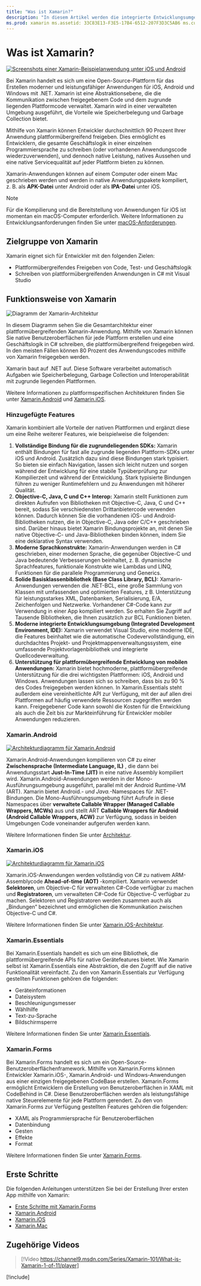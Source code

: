 ```yaml
---
title: "Was ist Xamarin?"
description: "In diesem Artikel werden die integrierte Entwicklungsumgebung der Xamarin-Plattform sowie verbundene Bibliotheken eingeführt."
ms.prod: xamarin ms.assetid: 33C83E13-F3E5-17B4-6512-207F3D3C5AB6 ms.custom: video author: profexorgeek ms.author: jusjohns ms.date: 05/28/2020 no-loc: [Xamarin.Forms, Xamarin.Essentials]
---
```


# <a name="what-is-xamarin"></a>Was ist Xamarin?

[![Screenshots einer Xamarin-Beispielanwendung unter iOS und Android](what-is-xamarin-images/xamarin-app-cropped.png)](what-is-xamarin-images/xamarin-app.png#lightbox)

Bei Xamarin handelt es sich um eine Open-Source-Plattform für das Erstellen moderner und leistungsfähiger Anwendungen für iOS, Android und Windows mit .NET. Xamarin ist eine Abstraktionsebene, die die Kommunikation zwischen freigegebenem Code und dem zugrunde liegenden Plattformcode verwaltet. Xamarin wird in einer verwalteten Umgebung ausgeführt, die Vorteile wie Speicherbelegung und Garbage Collection bietet.

Mithilfe von Xamarin können Entwickler durchschnittlich 90 Prozent Ihrer Anwendung plattformübergreifend freigeben. Dies ermöglicht es Entwicklern, die gesamte Geschäftslogik in einer einzelnen Programmiersprache zu schreiben (oder vorhandenen Anwendungscode wiederzuverwenden), und dennoch native Leistung, natives Aussehen und eine native Servicequalität auf jeder Plattform bieten zu können.

Xamarin-Anwendungen können auf einem Computer oder einem Mac geschrieben werden und werden in native Anwendungspakete kompiliert, z. B. als **APK-Datei** unter Android oder als **IPA-Datei** unter iOS.

> [!NOTE]
> Für die Kompilierung und die Bereitstellung von Anwendungen für iOS ist momentan ein macOS-Computer erforderlich. Weitere Informationen zu Entwicklungsanforderungen finden Sie unter [macOS-Anforderungen](~/cross-platform/get-started/requirements.md#macos-requirements).

## <a name="who-xamarin-is-for"></a>Zielgruppe von Xamarin

Xamarin eignet sich für Entwickler mit den folgenden Zielen:

- Plattformübergreifendes Freigeben von Code, Test- und Geschäftslogik
- Schreiben von plattformübergreifenden Anwendungen in C# mit Visual Studio

## <a name="how-xamarin-works"></a>Funktionsweise von Xamarin

![Diagramm der Xamarin-Architektur](what-is-xamarin-images/xamarin-architecture.png)

In diesem Diagramm sehen Sie die Gesamtarchitektur einer plattformübergreifenden Xamarin-Anwendung. Mithilfe von Xamarin können Sie native Benutzeroberflächen für jede Plattform erstellen und eine Geschäftslogik in C# schreiben, die plattformübergreifend freigegeben wird. In den meisten Fällen können 80 Prozent des Anwendungscodes mithilfe von Xamarin freigegeben werden.

Xamarin baut auf .NET auf. Diese Software verarbeitet automatisch Aufgaben wie Speicherbelegung, Garbage Collection und Interoperabilität mit zugrunde liegenden Plattformen.

Weitere Informationen zu plattformspezifischen Architekturen finden Sie unter [Xamarin.Android](#xamarinandroid) und [Xamarin.iOS](#xamarinios).

### <a name="added-features"></a>Hinzugefügte Features

Xamarin kombiniert alle Vorteile der nativen Plattformen und ergänzt diese um eine Reihe weiterer Features, wie beispielweise die folgenden:

1. **Vollständige Bindung für die zugrundeliegenden SDKs:** Xamarin enthält Bindungen für fast alle zugrunde liegenden Plattform-SDKs unter iOS und Android. Zusätzlich dazu sind diese Bindungen stark typisiert. So bieten sie einfach Navigation, lassen sich leicht nutzen und sorgen während der Entwicklung für eine stabile Typüberprüfung zur Kompilierzeit und während der Entwicklung. Stark typisierte Bindungen führen zu weniger Runtimefehlern und zu Anwendungen mit höherer Qualität.
1. **Objective-C, Java, C und C++ Interop:** Xamarin stellt Funktionen zum direkten Aufrufen von Bibliotheken mit Objective-C, Java, C und C++ bereit, sodass Sie verschiedensten Drittanbietercode verwenden können. Dadurch können Sie die vorhandenen iOS- und Android-Bibliotheken nutzen, die in Objective-C, Java oder C/C++ geschrieben sind. Darüber hinaus bietet Xamarin Bindungsprojekte an, mit denen Sie native Objective-C- und Java-Bibliotheken binden können, indem Sie eine deklarative Syntax verwenden.
1. **Moderne Sprachkonstrukte:** Xamarin-Anwendungen werden in C# geschrieben, einer modernen Sprache, die gegenüber Objective-C und Java bedeutende Verbesserungen beinhaltet, z. B. dynamische Sprachfeatures, funktionale Konstrukte wie Lambdas und LINQ, Funktionen für die parallele Programmierung und Generics.
1. **Solide Basisklassenbibliothek (Base Class Library, BCL):** Xamarin-Anwendungen verwenden die .NET-BCL, eine große Sammlung von Klassen mit umfassenden und optimierten Features, z B. Unterstützung für leistungsstarkes XML, Datenbanken, Serialisierung, E/A, Zeichenfolgen und Netzwerke. Vorhandener C#-Code kann zur Verwendung in einer App kompiliert werden. So erhalten Sie Zugriff auf Tausende Bibliotheken, die Ihnen zusätzlich zur BCL Funktionen bieten.
1. **Moderne integrierte Entwicklungsumgebung (Integrated Development Environment, IDE):** Xamarin verwendet Visual Studio, eine moderne IDE, die Features beinhaltet wie die automatische Codevervollständigung, ein durchdachtes Projekt- und Projektmappenverwaltungssystem, eine umfassende Projektvorlagenbibliothek und integrierte Quellcodeverwaltung.
1. **Unterstützung für plattformübergreifende Entwicklung von mobilen Anwendungen:** Xamarin bietet hochmoderne, plattformübergreifende Unterstützung für die drei wichtigsten Plattformen: iOS, Android und Windows. Anwendungen lassen sich so schreiben, dass bis zu 90 % des Codes freigegeben werden können. In Xamarin.Essentials steht außerdem eine vereinheitlichte API zur Verfügung, mit der auf allen drei Plattformen auf häufig verwendete Ressourcen zugegriffen werden kann. Freigegebener Code kann sowohl die Kosten für die Entwicklung als auch die Zeit bis zur Markteinführung für Entwickler mobiler Anwendungen reduzieren.

### <a name="xamarinandroid"></a>Xamarin.Android

[![Architekturdiagramm für Xamarin.Android](what-is-xamarin-images/android-architecture-cropped.png)](what-is-xamarin-images/android-architecture.png#lightbox)

Xamarin.Android-Anwendungen kompilieren von C# zu einer **Zwischensprache (Intermediate Language, IL)** , die dann bei Anwendungsstart **Just-In-Time (JIT)** in eine native Assembly kompiliert wird. Xamarin.Android-Anwendungen werden in der Mono-Ausführungsumgebung ausgeführt, parallel mit der Android Runtime-VM (ART). Xamarin bietet Android.*- und Java.*-Namespaces für .NET-Bindungen. Die Mono-Ausführungsumgebung führt Aufrufe in diese Namespaces über **verwaltete Callable Wrapper (Managed Callable Wrappers, MCWs)** aus und stellt ART **Callable Wrappers für Android (Android Callable Wrappers, ACW)** zur Verfügung, sodass in beiden Umgebungen Code voneinander aufgerufen werden kann.

Weitere Informationen finden Sie unter [Architektur](~/android/internals/architecture.md).

### <a name="xamarinios"></a>Xamarin.iOS

[![Architekturdiagramm für Xamarin.iOS](what-is-xamarin-images/ios-architecture-cropped.png)](what-is-xamarin-images/ios-architecture.png#lightbox)

Xamarin.iOS-Anwendungen werden vollständig von C# zu nativem ARM-Assemblycode **Ahead-of-time (AOT)** -kompiliert. Xamarin verwendet **Selektoren**, um Objective-C für verwalteten C#-Code verfügbar zu machen und **Registratoren**, um verwalteten C#-Code für Objective-C verfügbar zu machen. Selektoren und Registratoren werden zusammen auch als „Bindungen“ bezeichnet und ermöglichen die Kommunikation zwischen Objective-C und C#.

Weitere Informationen finden Sie unter [Xamarin.iOS-Architektur](~/ios/internals/architecture.md).

### Xamarin.Essentials

Bei Xamarin.Essentials handelt es sich um eine Bibliothek, die plattformübergreifende APIs für native Gerätefeatures bietet. Wie Xamarin selbst ist Xamarin.Essentials eine Abstraktion, die den Zugriff auf die native Funktionalität vereinfacht. Zu den von Xamarin.Essentials zur Verfügung gestellten Funktionen gehören die folgenden:

- Geräteinformationen
- Dateisystem
- Beschleunigungsmesser
- Wählhilfe
- Text-zu-Sprache
- Bildschirmsperre

Weitere Informationen finden Sie unter [Xamarin.Essentials](~/essentials/index.md).

### Xamarin.Forms

Bei Xamarin.Forms handelt es sich um ein Open-Source-Benutzeroberflächenframework. Mithilfe von Xamarin.Forms können Entwickler Xamarin.iOS-, Xamarin.Android- und Windows-Anwendungen aus einer einzigen freigegebenen CodeBase erstellen. Xamarin.Forms ermöglicht Entwicklern die Erstellung von Benutzeroberflächen in XAML mit CodeBehind in C#. Diese Benutzeroberflächen werden als leistungsfähige native Steuerelemente für jede Plattform gerendert. Zu den von Xamarin.Forms zur Verfügung gestellten Features gehören die folgenden:

- XAML als Programmiersprache für Benutzeroberflächen
- Datenbindung
- Gesten
- Effekte
- Format

Weitere Informationen finden Sie unter [Xamarin.Forms](~/xamarin-forms/index.yml).

## <a name="get-started"></a>Erste Schritte

Die folgenden Anleitungen unterstützen Sie bei der Erstellung Ihrer ersten App mithilfe von Xamarin:

- [Erste Schritte mit Xamarin.Forms](~/xamarin-forms/index.yml)
- [Xamarin.Android](~/android/index.yml)
- [Xamarin.iOS](~/ios/index.yml)
- [Xamarin.Mac](~/mac/index.yml)

## <a name="related-video"></a>Zugehörige Videos

> [!Video https://channel9.msdn.com/Series/Xamarin-101/What-is-Xamarin-1-of-11/player]

[!include[](~/essentials/includes/xamarin-show-essentials.md)]
